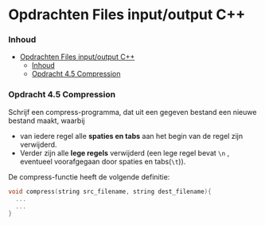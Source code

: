 # Opdrachten Files input/output C++[](title-id)

### Inhoud[](toc-id)
- [Opdrachten Files input/output C++](#opdrachten-files-inputoutput-c)
    - [Inhoud](#inhoud)
    - [Opdracht 4.5 Compression](#opdracht-45-compression)


### Opdracht 4.5 Compression
Schrijf een compress-programma, dat uit een gegeven bestand een nieuwe bestand maakt, waarbij 
- van iedere regel alle **spaties en tabs** aan het begin van de regel zijn verwijderd.
- Verder zijn alle **lege regels** verwijderd (een lege regel bevat `\n` , eventueel voorafgegaan
door spaties en tabs(`\t`)). 

De compress-functie heeft de volgende definitie:
```c++
void compress(string src_filename, string dest_filename){
  ...
  ...
}
```